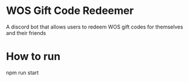 # WOS Gift Code Redeemer

A discord bot that allows users to redeem WOS gift codes for themselves and their friends

# How to run
npm run start